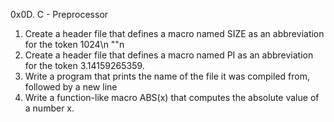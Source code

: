 0x0D. C - Preprocessor
1. Create a header file that defines a macro named SIZE as an abbreviation for the token 1024\n
"\"n
2. Create a header file that defines a macro named PI as an abbreviation for the token 3.14159265359.
3. Write a program that prints the name of the file it was compiled from, followed by a new line
4. Write a function-like macro ABS(x) that computes the absolute value of a number x.
